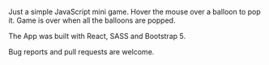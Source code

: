Just a simple JavaScript mini game. Hover the mouse over a balloon to pop it. Game is over when all the balloons are popped. 

The App was built with React, SASS and Bootstrap 5.

Bug reports and pull requests are welcome.